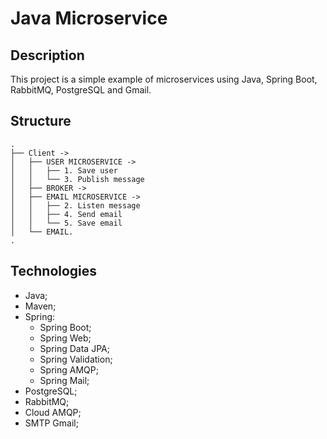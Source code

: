 # Java Microservice

## Description
This project is a simple example of microservices using Java, Spring Boot, RabbitMQ, PostgreSQL and Gmail.

## Structure
```
.
├── Client ->
│   ├── USER MICROSERVICE ->
│   │   ├── 1. Save user
│   │   └── 3. Publish message
│   ├── BROKER ->
│   ├── EMAIL MICROSERVICE ->
│   │   ├── 2. Listen message
│   │   ├── 4. Send email
│   │   └── 5. Save email
│   └── EMAIL.
.

```

## Technologies
- Java;
- Maven;
- Spring:
    - Spring Boot;
    - Spring Web;
    - Spring Data JPA;
    - Spring Validation;
    - Spring AMQP;
    - Spring Mail;
- PostgreSQL;
- RabbitMQ;
- Cloud AMQP;
- SMTP Gmail;
